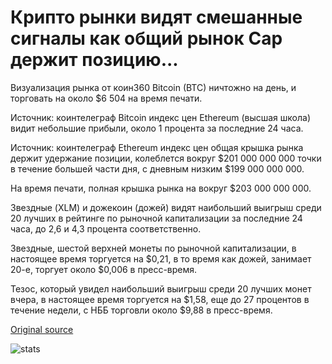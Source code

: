 # Крипто рынки видят смешанные сигналы как общий рынок Cap держит позицию...

Визуализация рынка от коин360 Bitcoin (BTC) ничтожно на день, и торговать на около $6 504 на время печати.

Источник: коинтелеграф Bitcoin индекс цен Ethereum (высшая школа) видит небольшие прибыли, около 1 процента за последние 24 часа.

Источник: коинтелеграф Ethereum индекс цен общая крышка рынка держит удержание позиции, колеблется вокруг $201 000 000 000 точки в течение большей части дня, с дневным низким $199 000 000 000.

На время печати, полная крышка рынка на вокруг $203 000 000 000.

Звездные (XLM) и дожекоин (дожей) видят наибольший выигрыш среди 20 лучших в рейтинге по рыночной капитализации за последние 24 часа, до 2,6 и 4,3 процента соответственно.

Звездные, шестой верхней монеты по рыночной капитализации, в настоящее время торгуется на $0,21, в то время как дожей, занимает 20-е, торгует около $0,006 в пресс-время.

Тезос, который увидел наибольший выигрыш среди 20 лучших монет вчера, в настоящее время торгуется на $1,58, еще до 27 процентов в течение недели, с НББ торговли около $9,88 в пресс-время.

[Original source](https://cointelegraph.com/news/crypto-markets-see-mixed-signals-as-total-market-cap-holds-position)

![stats](https://c.statcounter.com/11760860/0/a89fa40b/1/ "stats")